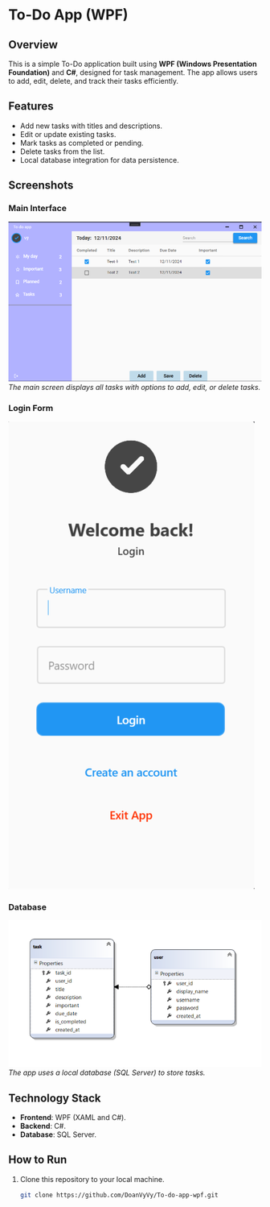 # To-Do App (WPF)

## Overview  
This is a simple To-Do application built using **WPF (Windows Presentation Foundation)** and **C#**, designed for task management. The app allows users to add, edit, delete, and track their tasks efficiently.  

## Features  
- Add new tasks with titles and descriptions.  
- Edit or update existing tasks.  
- Mark tasks as completed or pending.  
- Delete tasks from the list.
- Local database integration for data persistence.  

## Screenshots  

### Main Interface  
![Main Interface](./screenshots/main-screen.png)  
*The main screen displays all tasks with options to add, edit, or delete tasks.*  

### Login Form

![Main Interface](./screenshots/login-form.png)  

### Database  
![Database Schema](./screenshots/db-schema.png)  
*The app uses a local database (SQL Server) to store tasks.*  

## Technology Stack  
- **Frontend**: WPF (XAML and C#).  
- **Backend**: C#.  
- **Database**: SQL Server.  

## How to Run  
1. Clone this repository to your local machine.  
   ```bash
   git clone https://github.com/DoanVyVy/To-do-app-wpf.git
